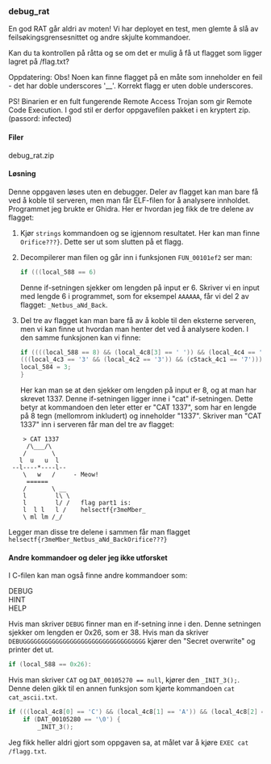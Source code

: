 ### debug_rat

En god RAT går aldri av moten! Vi har deployet en test, men glemte å slå av feilsøkingsgrensesnittet og andre skjulte kommandoer.

Kan du ta kontrollen på råtta og se om det er mulig å få ut flagget som ligger lagret på /flag.txt?

Oppdatering: Obs! Noen kan finne flagget på en måte som inneholder en feil - det har doble underscores '__'. Korrekt flagg er uten doble underscores.

PS! Binarien er en fult fungerende Remote Access Trojan som gir Remote Code Execution. I god stil er derfor oppgavefilen pakket i en kryptert zip. (passord: infected)


#### Filer
debug_rat.zip

#### Løsning
Denne oppgaven løses uten en debugger. Deler av flagget kan man bare få ved å koble til serveren, men man får ELF-filen for å analysere innholdet. Programmet jeg brukte er Ghidra. Her er hvordan jeg fikk de tre delene av flagget:

1. Kjør `strings` kommandoen og se igjennom resultatet. Her kan man finne `Orifice???}`.  Dette ser ut som slutten på et flagg.

2. Decompilerer man filen og går inn i funksjonen `FUN_00101ef2` ser man: 
    ```c
    if (((local_588 == 6)
    ```
    Denne if-setningen sjekker om lengden på input er 6. Skriver vi en input med lengde 6 i programmet, som for eksempel `AAAAAA`, får vi del 2 av flagget: `_Netbus_aNd_Back`.

3. Del tre av flagget kan man bare få av å koble til den eksterne serveren, men vi kan finne ut hvordan man henter det ved å analysere koden. I den samme funksjonen kan vi finne:
    ```c
    if ((((local_588 == 8) && (local_4c8[3] == ' ')) && (local_4c4 == '1')) &&
    (((local_4c3 == '3' && (local_4c2 == '3')) && (cStack_4c1 == '7')))) {
    local_584 = 3;
    }
    ```
    Her kan man se at den sjekker om lengden på input er 8, og at man har skrevet 1337. Denne if-setningen ligger inne i "cat" if-setningen. Dette betyr at kommandoen den leter etter er "CAT 1337", som har en lengde på 8 tegn (mellomrom inkludert) og inneholder "1337". Skriver man "CAT 1337" inn i serveren får man del tre av flagget:

```
    > CAT 1337
     /\___/\
    /       \
   l  u   u  l
 --l----*----l--
    \   w   /     - Meow!
     ======
    /       \ __    
    l        l\ \   
    l        l/ /   flag part1 is:
    l  l l   l /    helsectf{r3meMber_
    \ ml lm /_/
```
Legger man disse tre delene i sammen får man flagget `helsectf{r3meMber_Netbus_aNd_BackOrifice???}`

#### Andre kommandoer og deler jeg ikke utforsket
I C-filen kan man også finne andre kommandoer som:

DEBUG \
HINT \
HELP

Hvis man skriver `DEBUG` finner man en if-setning inne i den. Denne setningen sjekker om lengden er 0x26, som er 38. Hvis man da skriver `DEBUGGGGGGGGGGGGGGGGGGGGGGGGGGGGGGGGGG` kjører den "Secret overwrite" og printer det ut.
```c
if (local_588 == 0x26):
```
		
Hvis man skriver `CAT` og `DAT_00105270 == null`, kjører den `_INIT_3();`. Denne delen gikk til en annen funksjon som kjørte kommandoen `cat cat_ascii.txt`.
```c
if (((local_4c8[0] == 'C') && (local_4c8[1] == 'A')) && (local_4c8[2] == 'T')) {
	if (DAT_00105280 == '\0') {
  		_INIT_3();
```
Jeg fikk heller aldri gjort som oppgaven sa, at målet var å kjøre `EXEC cat /flagg.txt`.

